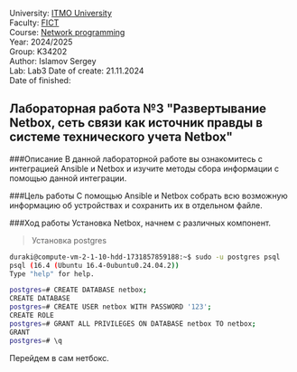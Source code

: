 University: [ITMO University](https://itmo.ru/ru/)  
Faculty: [FICT](https://fict.itmo.ru)  
Course: [Network programming](https://github.com/itmo-ict-faculty/network-programming)  
Year: 2024/2025  
Group: K34202  
Author: Islamov Sergey  
Lab: Lab3
Date of create: 21.11.2024  
Date of finished: 

## Лабораторная работа №3 "Развертывание Netbox, сеть связи как источник правды в системе технического учета Netbox"

###Описание
В данной лабораторной работе вы ознакомитесь с интеграцией Ansible и Netbox и изучите методы сбора информации с помощью данной интеграции.

###Цель работы
С помощью Ansible и Netbox собрать всю возможную информацию об устройствах и сохранить их в отдельном файле.

###Ход работы
Установка Netbox, начнем с различных компонент.

>Установка postgres
```bash
duraki@compute-vm-2-1-10-hdd-1731857859188:~$ sudo -u postgres psql
psql (16.4 (Ubuntu 16.4-0ubuntu0.24.04.2))
Type "help" for help.

postgres=# CREATE DATABASE netbox;
CREATE DATABASE
postgres=# CREATE USER netbox WITH PASSWORD '123';
CREATE ROLE
postgres=# GRANT ALL PRIVILEGES ON DATABASE netbox TO netbox;
GRANT
postgres=# \q
```
Перейдем в сам нетбокс.


